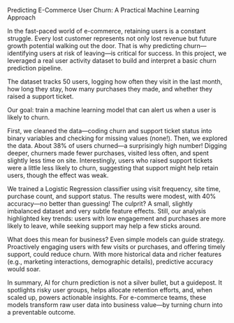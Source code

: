 Predicting E-Commerce User Churn: A Practical Machine Learning Approach

In the fast-paced world of e-commerce, retaining users is a constant struggle. Every lost customer represents not only lost revenue but future growth potential walking out the door. That is why predicting churn—identifying users at risk of leaving—is critical for success. In this project, we leveraged a real user activity dataset to build and interpret a basic churn prediction pipeline.

The dataset tracks 50 users, logging how often they visit in the last month, how long they stay, how many purchases they made, and whether they raised a support ticket. 

Our goal: train a machine learning model that can alert us when a user is likely to churn.

First, we cleaned the data—coding churn and support ticket status into binary variables and checking for missing values (none!). Then, we explored the data. About 38% of users churned—a surprisingly high number! Digging deeper, churners made fewer purchases, visited less often, and spent slightly less time on site. Interestingly, users who raised support tickets were a little less likely to churn, suggesting that support might help retain users, though the effect was weak.

We trained a Logistic Regression classifier using visit frequency, site time, purchase count, and support status. The results were modest, with 40% accuracy—no better than guessing! The culprit? A small, slightly imbalanced dataset and very subtle feature effects. Still, our analysis highlighted key trends: users with low engagement and purchases are more likely to leave, while seeking support may help a few sticks around.

What does this mean for business? Even simple models can guide strategy. Proactively engaging users with few visits or purchases, and offering timely support, could reduce churn. With more historical data and richer features (e.g., marketing interactions, demographic details), predictive accuracy would soar.

In summary, AI for churn prediction is not a silver bullet, but a guidepost. It spotlights risky user groups, helps allocate retention efforts, and, when scaled up, powers actionable insights. For e-commerce teams, these models transform raw user data into business value—by turning churn into a preventable outcome.

